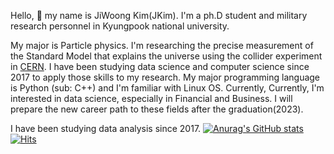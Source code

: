 Hello, 👋 my name is JiWoong Kim(JKim). I'm a ph.D student and military research personnel in Kyungpook national university.

My major is Particle physics. I'm researching the precise measurement of the Standard Model that explains the universe using the collider experiment in [CERN](https://home.cern/).
I have been studying data science and computer science since 2017 to apply those skills to my research. My major programming language is Python (sub: C++) and I'm familiar with Linux OS. Currently, Currently, I'm interested in data science, especially in Financial and Business. I will prepare the new career path to these fields after the graduation(2023).


I have been studying data analysis since 2017. 
[![Anurag's GitHub stats](https://github-readme-stats.vercel.app/api?username=ico1036)](https://github.com/anuraghazra/github-readme-stats)
[![Hits](https://hits.seeyoufarm.com/api/count/incr/badge.svg?url=https%3A%2F%2Fgithub.com%2Fico1036&count_bg=%2379C83D&title_bg=%23555555&icon=&icon_color=%23E7E7E7&title=hits&edge_flat=false)](https://hits.seeyoufarm.com)



